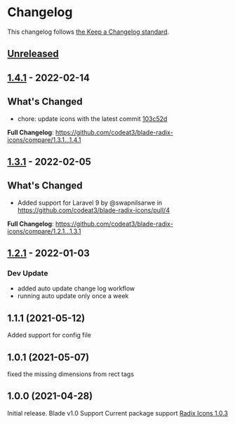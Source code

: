 # Changelog

This changelog follows [the Keep a Changelog standard](https://keepachangelog.com).

## [Unreleased](https://github.com/codeat3/blade-radix-icons/compare/1.4.1...HEAD)

## [1.4.1](https://github.com/codeat3/blade-radix-icons/compare/1.3.1...1.4.1) - 2022-02-14

## What's Changed

- chore: update icons with the latest commit [103c52d](https://github.com/radix-ui/icons/commit/103c52d16317b29a364ad4394f2ffc9b85df9a40)

**Full Changelog**: https://github.com/codeat3/blade-radix-icons/compare/1.3.1...1.4.1

## [1.3.1](https://github.com/codeat3/blade-radix-icons/compare/1.2.1...1.3.1) - 2022-02-05

## What's Changed

- Added support for Laravel 9 by @swapnilsarwe in https://github.com/codeat3/blade-radix-icons/pull/4

**Full Changelog**: https://github.com/codeat3/blade-radix-icons/compare/1.2.1...1.3.1

## [1.2.1](https://github.com/codeat3/blade-radix-icons/compare/1.1.1...1.2.1) - 2022-01-03

### Dev Update

- added auto update change log workflow
- running auto update only once a week

## 1.1.1 (2021-05-12)

Added support for config file

## 1.0.1 (2021-05-07)

fixed the missing dimensions from rect tags

## 1.0.0 (2021-04-28)

Initial release.
Blade v1.0 Support
Current package support [Radix Icons 1.0.3](https://github.com/radix-ui/icons/releases/tag/%40radix-ui%2Freact-icons%401.0.3)
